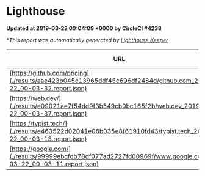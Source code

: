 
# Lighthouse

**Updated at 2019-03-22 00:04:09 +0000 by [CircleCI #4238](https://circleci.com/gh/ItinerisLtd/lighthouse-keeper-example/4238)**

**This report was automatically generated by [Lighthouse Keeper](https://github.com/itinerisltd/lighthouse-keeper)*

| URL | Performance | Accessibility | Best Practices | SEO | PWA | Updated At |
| --- | --- | --- | --- | --- | --- | --- |
| [https://github.com/pricing](./results/aae423b045c13965ddf45c696df2484d/github.com_2019-03-22_00-03-32.report.json) | 0.86 | 0.89 | 0.93 | 0.9 | 0.58 | 2019-03-22T00:03:32.029Z |
| [https://web.dev/](./results/e09021ae7f54dd9f3b549cb0bc165f2b/web.dev_2019-03-22_00-03-37.report.json) | 0.95 | 0.93 | 0.93 | 0.96 | 1 | 2019-03-22T00:03:37.512Z |
| [https://typist.tech/](./results/e463522d02041e06b035e8f61910fd43/typist.tech_2019-03-22_00-03-13.report.json) | 1 |  |  |  |  | 2019-03-22T00:03:13.033Z |
| [https://google.com/](./results/99999ebcfdb78df077ad2727fd00969f/www.google.com_2019-03-22_00-03-11.report.json) | 0.91 | 0.71 | 0.93 | 0.82 | 0.58 | 2019-03-22T00:03:11.945Z |
